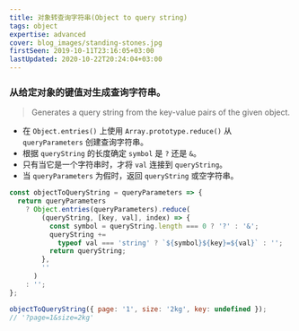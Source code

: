 ```yaml
---
title: 对象转查询字符串(Object to query string)
tags: object
expertise: advanced
cover: blog_images/standing-stones.jpg
firstSeen: 2019-10-11T23:16:05+03:00
lastUpdated: 2020-10-22T20:24:04+03:00
---
```


### 从给定对象的键值对生成查询字符串。
> Generates a query string from the key-value pairs of the given object.

- 在 `Object.entries()` 上使用 `Array.prototype.reduce()` 从 `queryParameters` 创建查询字符串。
- 根据 `queryString` 的长度确定 `symbol` 是 `?` 还是 `&`。
- 只有当它是一个字符串时，才将 `val` 连接到 `queryString`。
- 当 `queryParameters` 为假时，返回 `queryString` 或空字符串。

```js
const objectToQueryString = queryParameters => {
  return queryParameters
    ? Object.entries(queryParameters).reduce(
        (queryString, [key, val], index) => {
          const symbol = queryString.length === 0 ? '?' : '&';
          queryString +=
            typeof val === 'string' ? `${symbol}${key}=${val}` : '';
          return queryString;
        },
        ''
      )
    : '';
};
```

```js
objectToQueryString({ page: '1', size: '2kg', key: undefined });
// '?page=1&size=2kg'
```
